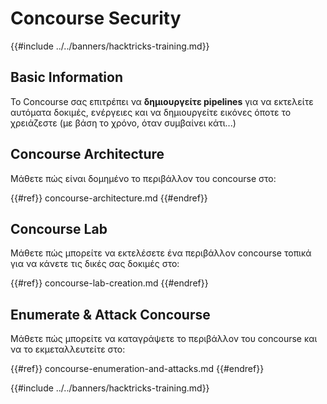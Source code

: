 # Concourse Security

{{#include ../../banners/hacktricks-training.md}}

## Basic Information

Το Concourse σας επιτρέπει να **δημιουργείτε pipelines** για να εκτελείτε αυτόματα δοκιμές, ενέργειες και να δημιουργείτε εικόνες όποτε το χρειάζεστε (με βάση το χρόνο, όταν συμβαίνει κάτι...)

## Concourse Architecture

Μάθετε πώς είναι δομημένο το περιβάλλον του concourse στο:

{{#ref}}
concourse-architecture.md
{{#endref}}

## Concourse Lab

Μάθετε πώς μπορείτε να εκτελέσετε ένα περιβάλλον concourse τοπικά για να κάνετε τις δικές σας δοκιμές στο:

{{#ref}}
concourse-lab-creation.md
{{#endref}}

## Enumerate & Attack Concourse

Μάθετε πώς μπορείτε να καταγράψετε το περιβάλλον του concourse και να το εκμεταλλευτείτε στο:

{{#ref}}
concourse-enumeration-and-attacks.md
{{#endref}}

{{#include ../../banners/hacktricks-training.md}}
